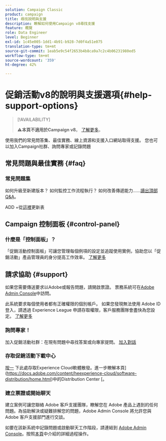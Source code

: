 ```yaml
---
solution: Campaign Classic
product: campaign
title: 尋找說明與支援
description: 瞭解如何使用Campaign v8尋找支援
feature: 概覽
role: Data Engineer
level: Beginner
exl-id: 1c45e005-1dd1-4b91-b928-7d0f4a51e075
translation-type: tm+mt
source-git-commit: 1eab5e9c54f2653b4b8ca9a7c2c4b06231980ed5
workflow-type: tm+mt
source-wordcount: '359'
ht-degree: 42%

---
```


# 促銷活動v8的說明與支援選項{#help-support-options}


>[!AVAILABILITY]
>
> :warning:**本頁不適用於Campaign v8**。 [了解更多](campaign-faq.md)。


使用我們的常見問答集、最佳實務、線上資源和支援入口網站取得支援。 您也可以加入Campaign社群、詢問專家或記錄問題

## 常見問題與最佳實務 {#faq}

### 常見問題集

如何升級至新建版本？ 如何監控工作流程執行？ 如何改善傳遞能力……[讀出頂部Q&amp;A](campaign-faq.md)。

ADD +從[這裡](https://experienceleague.adobe.com/docs/campaign-classic/using/getting-started/support.html?lang=en#faq)更新表

## Campaign 控制面板 {#control-panel}

### 什麼是「控制面板」？

「促銷活動控制面板」可讓您管理每個例項的設定並追蹤使用實例，協助您以「促銷活動」產品管理員的身分提高工作效率。
[了解更多](../config/self-service.md)

## 請求協助 {#support}

如果您需要傳送要求以Adobe或報告問題，請開啟票證。 票務系統可在[Adobe Admin Console](https://adminConsole.adobe.com/overview)中訪問。

此系統要求每個使用者都有正確權限的個別帳戶。 如果您發現無法使用 Adobe ID 登入，請透過 Experience League 申請存取權限，客戶服務團隊會盡快為您設定。 [了解更多](https://helpx.adobe.com/tw/enterprise/using/support-for-experience-cloud.html)

### 詢問專家！

加入促銷活動社群：在現有問題中尋找答案或向專家提問。 [加入對話](https://experienceleaguecommunities.adobe.cadobe-campaign-classic/ct-p/adobe-campaign-classic-community)

### 存取促銷活動下載中心

[按一](https://experience.adobe.com/#/downloads/content/software-distributicampaign.html) 下此處存取Experience Cloud軟體散發。進一步瞭解本頁](https://docs.adobe.com/content/heexperience-cloud/software-distribution/home.html)中的Distribution Center [。

### 建立票證或開始聊天

建立案例可讓您聯絡 Adobe 客戶支援團隊，瞭解您在 Adobe 產品上遇到的任何問題。為協助解決或疑難排解您的問題，Adobe Admin Console 將允許您與 Adobe 客戶支援部門進行交談。

如要在該新系統中記錄問題或啟動聊天工作階段，請連結到 [Adobe Admin Console](https://adminConsole.adobe.com/overview)。按照[本頁](https://helpx.adobe.com/enterprise/using/support-for-experience-cloud.html)中介紹的詳細過程操作。

